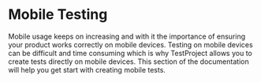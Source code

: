 # Mobile Testing

Mobile usage keeps on increasing and with it the importance of ensuring your product works correctly on mobile devices. Testing on mobile devices can be difficult and time consuming which is why TestProject allows you to create tests directly on mobile devices. This section of the documentation will help you get start with creating mobile tests.

